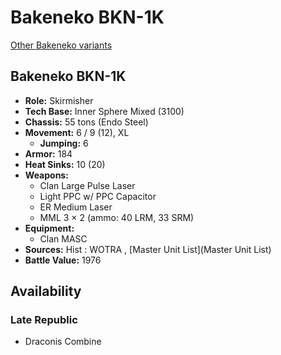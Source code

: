 # Bakeneko BKN-1K 

[Other Bakeneko variants](../bakeneko.md) 

## Bakeneko BKN-1K 

- **Role:** Skirmisher 
- **Tech Base:** Inner Sphere Mixed (3100) 
- **Chassis:** 55 tons (Endo Steel) 
- **Movement:** 6 / 9 (12), XL 
  - **Jumping:** 6 
- **Armor:** 184 
- **Heat Sinks:** 10 (20) 
- **Weapons:** 
  - Clan Large Pulse Laser 
  - Light PPC w/ PPC Capacitor 
  - ER Medium Laser 
  - MML 3 × 2 (ammo: 40 LRM, 33 SRM) 
- **Equipment:** 
  - Clan MASC 
- **Sources:** Hist : WOTRA , [Master Unit List](Master Unit List) 
- **Battle Value:** 1976 

## Availability 

### Late Republic 

- Draconis Combine 

